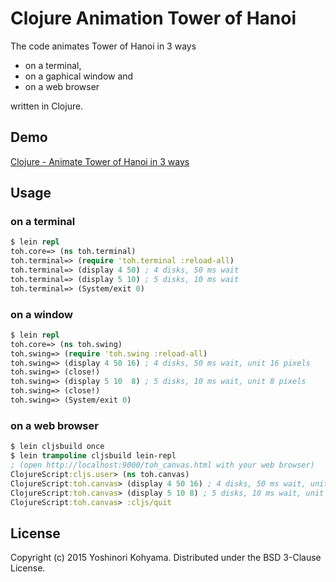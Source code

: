 # Clojure Animation Tower of Hanoi

The code animates Tower of Hanoi in 3 ways

* on a terminal,
* on a gaphical window and
* on a web browser

written in Clojure.

## Demo

[Clojure - Animate Tower of Hanoi in 3 ways](https://www.youtube.com/watch?v=Z1AumosMroU)

## Usage

### on a terminal

```clj
$ lein repl
toh.core=> (ns toh.terminal)
toh.terminal=> (require 'toh.terminal :reload-all)
toh.terminal=> (display 4 50) ; 4 disks, 50 ms wait
toh.terminal=> (display 5 10) ; 5 disks, 10 ms wait
toh.terminal=> (System/exit 0)
```

### on a window

```clj
$ lein repl
toh.core=> (ns toh.swing)
toh.swing=> (require 'toh.swing :reload-all)
toh.swing=> (display 4 50 16) ; 4 disks, 50 ms wait, unit 16 pixels
toh.swing=> (close!)
toh.swing=> (display 5 10  8) ; 5 disks, 10 ms wait, unit 8 pixels
toh.swing=> (close!)
toh.swing=> (System/exit 0)
```

### on a web browser

```clj
$ lein cljsbuild once
$ lein trampoline cljsbuild lein-repl
; (open http://localhost:9000/toh_canvas.html with your web browser)
ClojureScript:cljs.user> (ns toh.canvas)
ClojureScript:toh.canvas> (display 4 50 16) ; 4 disks, 50 ms wait, unit 16 pixels
ClojureScript:toh.canvas> (display 5 10 8) ; 5 disks, 10 ms wait, unit 8 pixels
ClojureScript:toh.canvas> :cljs/quit
```

## License

Copyright (c) 2015 Yoshinori Kohyama. Distributed under the BSD 3-Clause License.
